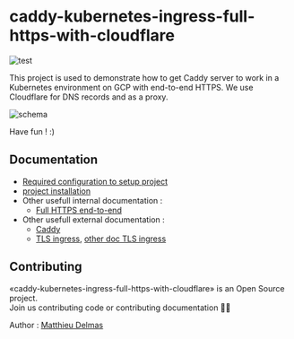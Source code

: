# caddy-kubernetes-ingress-full-https-with-cloudflare 
![test](https://img.shields.io/badge/Maintained%3F-yes-green.svg)

This project is used to demonstrate how to get Caddy server to work in a Kubernetes environment on GCP with end-to-end HTTPS.
We use Cloudflare for DNS records and as a proxy.

![schema](https://user-images.githubusercontent.com/95386861/148813601-614fc92f-3789-4d2a-b3e0-bc473b45421c.png)

Have fun ! :)

## Documentation

- [Required configuration to setup project](docs/REQUIRED_CONFIG.md)
- [project installation](docs/INSTALL.md)
- Other usefull internal documentation : 
  - [Full HTTPS end-to-end](docs/FULL-HTTPS-END-TO-END.md)
- Other usefull external documentation :
  - [Caddy](https://caddyserver.com/docs/)
  - [TLS ingress](https://cloud.google.com/kubernetes-engine/docs/concepts/ingress-xlb#setting_up_https_tls_between_client_and_load_balancer), [other doc TLS ingress](https://cloud.google.com/kubernetes-engine/docs/how-to/ingress-multi-ssl)


## Contributing

«caddy-kubernetes-ingress-full-https-with-cloudflare» is an Open Source project.  
Join us contributing code or contributing documentation 🤝🤝

Author : [Matthieu Delmas](https://github.com/matthieudelmas)
